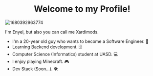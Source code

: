 <h1 align="center">Welcome to my Profile!</h1>

![1680392963774](https://github.com/Xardimods/Xardimods/assets/71676773/d38c7eb1-82f1-4145-90d5-8315c6732b49)

I'm Enyel, but also you can call me Xardimods. 

- I'm a 20-year old guy who wants to become a Software Engineer. 👔
- Learning Backend development. 🗄
- Computer Science (Informatics) student at UASD. 💻
- I enjoy playing Minecraft. 🎮
- Dev Stack (Soon...). 🛠
